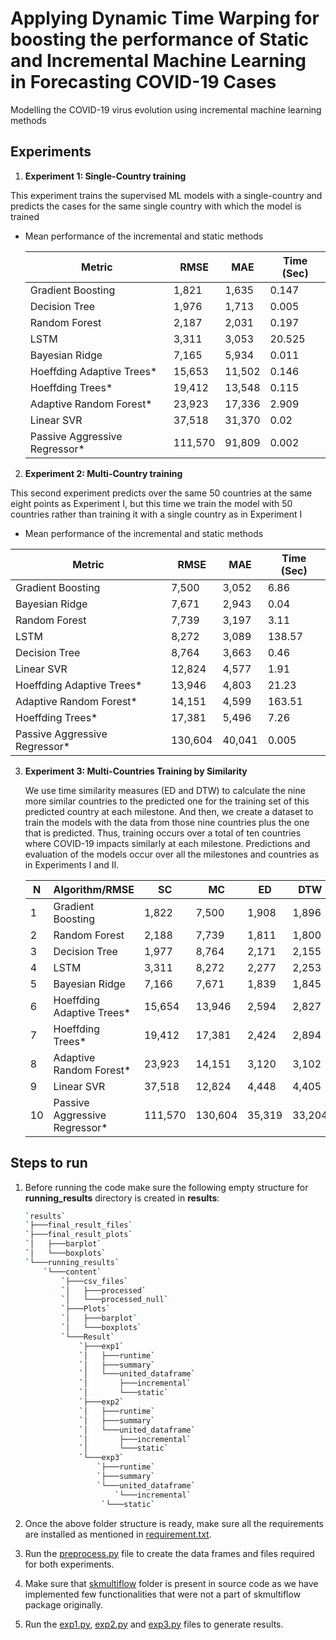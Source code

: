 # Applying Dynamic Time Warping for boosting the performance of Static and Incremental Machine Learning in Forecasting COVID-19 Cases
Modelling the COVID-19 virus evolution using incremental machine learning methods



## Experiments

1. **Experiment 1: Single-Country training**

This experiment trains the supervised ML models with a single-country and predicts the cases for the same single country with which the model is trained

* Mean performance of the incremental and static methods

  | Metric                        | RMSE    | MAE    | Time (Sec) |
  | ----------------------------- | ------- | ------ | ---------- |
  | Gradient Boosting             | 1,821   | 1,635  | 0.147      |
  | Decision Tree                 | 1,976   | 1,713  | 0.005      |
  | Random Forest                 | 2,187   | 2,031  | 0.197      |
  | LSTM                          | 3,311   | 3,053  | 20.525     |
  | Bayesian Ridge                | 7,165   | 5,934  | 0.011      |
  | Hoeffding Adaptive Trees*     | 15,653  | 11,502 | 0.146      |
  | Hoeffding Trees*              | 19,412  | 13,548 | 0.115      |
  | Adaptive Random Forest*       | 23,923  | 17,336 | 2.909      |
  | Linear SVR                    | 37,518  | 31,370 | 0.02       |
  | Passive Aggressive Regressor* | 111,570 | 91,809 | 0.002      |

 

2. **Experiment 2: Multi-Country training**

This second experiment predicts over the same 50 countries at the same eight points as Experiment I, but this time we
train the model with 50 countries rather than training it with a single country as in Experiment I

* Mean performance of the incremental and static methods

| Metric                        | RMSE    | MAE    | Time (Sec) |
| ----------------------------- | ------- | ------ | ---------- |
| Gradient Boosting             | 7,500   | 3,052  | 6.86       |
| Bayesian Ridge                | 7,671   | 2,943  | 0.04       |
| Random Forest                 | 7,739   | 3,197  | 3.11       |
| LSTM                          | 8,272   | 3,089  | 138.57     |
| Decision Tree                 | 8,764   | 3,663  | 0.46       |
| Linear SVR                    | 12,824  | 4,577  | 1.91       |
| Hoeffding Adaptive Trees*     | 13,946  | 4,803  | 21.23      |
| Adaptive Random Forest*       | 14,151  | 4,599  | 163.51     |
| Hoeffding Trees*              | 17,381  | 5,496  | 7.26       |
| Passive Aggressive Regressor* | 130,604 | 40,041 | 0.005      |

3. **Experiment 3: Multi-Countries Training by Similarity**

   We use time similarity measures (ED and DTW) to calculate the nine more similar countries to the predicted one for the training set of this predicted country at each milestone. And then, we create a dataset to train the models with the data from those nine countries plus the one that is predicted. Thus, training occurs over a total of ten countries where COVID-19 impacts similarly at each milestone. Predictions and evaluation of the models occur over all the milestones and countries as in Experiments I and II.

   | N    | Algorithm/RMSE                | SC      | MC      | ED     | DTW    | Mean   |
   | ---- | ----------------------------- | ------- | ------- | ------ | ------ | ------ |
   | 1    | Gradient Boosting             | 1,822   | 7,500   | 1,908  | 1,896  | 3,282  |
   | 2    | Random Forest                 | 2,188   | 7,739   | 1,811  | 1,800  | 3,385  |
   | 3    | Decision Tree                 | 1,977   | 8,764   | 2,171  | 2,155  | 3,767  |
   | 4    | LSTM                          | 3,311   | 8,272   | 2,277  | 2,253  | 4,028  |
   | 5    | Bayesian Ridge                | 7,166   | 7,671   | 1,839  | 1,845  | 4,630  |
   | 6    | Hoeffding Adaptive Trees*     | 15,654  | 13,946  | 2,594  | 2,827  | 8,755  |
   | 7    | Hoeffding Trees*              | 19,412  | 17,381  | 2,424  | 2,894  | 10,528 |
   | 8    | Adaptive Random Forest*       | 23,923  | 14,151  | 3,120  | 3,102  | 11,074 |
   | 9    | Linear SVR                    | 37,518  | 12,824  | 4,448  | 4,405  | 14,799 |
   | 10   | Passive Aggressive Regressor* | 111,570 | 130,604 | 35,319 | 33,204 | 77,674 |

   

## Steps to run

1. Before running the code make sure the following empty structure for **running_results** directory is created in **results**:

   ```bash
   `results`
   `├───final_result_files`
   `├───final_result_plots`
   `│   ├───barplot`
   `│   └───boxplots`
   `└───running_results`
       `└───content`
           `├───csv_files`
           `│   ├───processed`
           `│   └───processed_null`
           `├───Plots`
           `│   ├───barplot`
           `│   └───boxplots`
           `└───Result`
               `├───exp1`
               `│   ├───runtime`
               `│   ├───summary`
               `│   └───united_dataframe`
               `│       ├───incremental`
               `│       └───static`
               `├───exp2`
               `│   ├───runtime`
               `│   ├───summary`
               `│   └───united_dataframe`
               `│       ├───incremental`
               `│       └───static`
               `└───exp3`
                   `├───runtime`
                   `├───summary`
                   `└───united_dataframe`
                       `└───incremental`
               		`└───static`
   ```

2. Once the above folder structure is ready, make sure all the requirements are installed as mentioned in [requirement.txt](requirement.txt).

3. Run the  [preprocess.py](src/preprocess.py) file to create the data frames and files required for both experiments.

4. Make sure that  [skmultiflow](src/skmultiflow/src) folder is present in source code as we have implemented few functionalities that were not a part of skmultiflow package originally.

5. Run the  [exp1.py](src/exp1.py),  [exp2.py](src/exp2.py) and [exp3.py](src/exp3.py) files to generate results.
